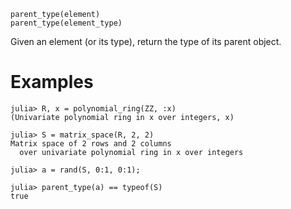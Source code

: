 ```
parent_type(element)
parent_type(element_type)
```

Given an element (or its type), return the type of its parent object.

# Examples

```jldoctest
julia> R, x = polynomial_ring(ZZ, :x)
(Univariate polynomial ring in x over integers, x)

julia> S = matrix_space(R, 2, 2)
Matrix space of 2 rows and 2 columns
  over univariate polynomial ring in x over integers

julia> a = rand(S, 0:1, 0:1);

julia> parent_type(a) == typeof(S)
true
```
